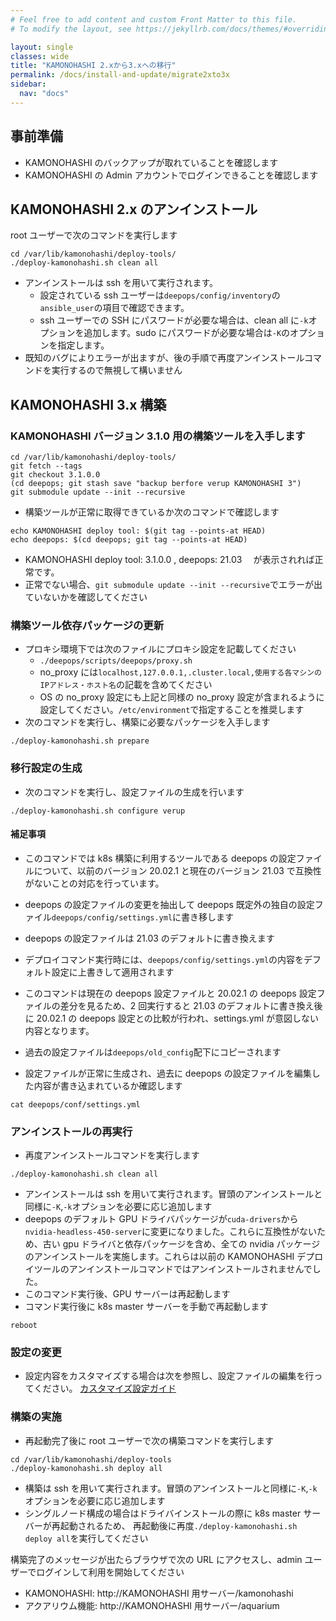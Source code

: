 ```yaml
---
# Feel free to add content and custom Front Matter to this file.
# To modify the layout, see https://jekyllrb.com/docs/themes/#overriding-theme-defaults

layout: single
classes: wide
title: "KAMONOHASHI 2.xから3.xへの移行"
permalink: /docs/install-and-update/migrate2xto3x
sidebar:
  nav: "docs"
---
```


## 事前準備

- KAMONOHASHI のバックアップが取れていることを確認します
- KAMONOHASHI の Admin アカウントでログインできることを確認します

## KAMONOHASHI 2.x のアンインストール

root ユーザーで次のコマンドを実行します

```
cd /var/lib/kamonohashi/deploy-tools/
./deploy-kamonohashi.sh clean all
```

- アンインストールは ssh を用いて実行されます。
  - 設定されている ssh ユーザーは`deepops/config/inventory`の`ansible_user`の項目で確認できます。
  - ssh ユーザーでの SSH にパスワードが必要な場合は、clean all に`-k`オプションを追加します。sudo にパスワードが必要な場合は`-K`のオプションを指定します。
- 既知のバグによりエラーが出ますが、後の手順で再度アンインストールコマンドを実行するので無視して構いません

## KAMONOHASHI 3.x 構築

### KAMONOHASHI バージョン 3.1.0 用の構築ツールを入手します

```
cd /var/lib/kamonohashi/deploy-tools/
git fetch --tags
git checkout 3.1.0.0
(cd deepops; git stash save "backup berfore verup KAMONOHASHI 3")
git submodule update --init --recursive
```

- 構築ツールが正常に取得できているか次のコマンドで確認します

```
echo KAMONOHASHI deploy tool: $(git tag --points-at HEAD)
echo deepops: $(cd deepops; git tag --points-at HEAD)
```

- KAMONOHASHI deploy tool: 3.1.0.0 , deepops: 21.03 　が表示されれば正常です。
- 正常でない場合、`git submodule update --init --recursive`でエラーが出ていないかを確認してください

### 構築ツール依存パッケージの更新

- プロキシ環境下では次のファイルにプロキシ設定を記載してください
  - `./deepops/scripts/deepops/proxy.sh`
  - no_proxy には`localhost,127.0.0.1,.cluster.local,使用する各マシンのIPアドレス・ホスト名`の記載を含めてください
  - OS の no_proxy 設定にも上記と同様の no_proxy 設定が含まれるように設定してください。`/etc/environment`で指定することを推奨します
- 次のコマンドを実行し、構築に必要なパッケージを入手します

```
./deploy-kamonohashi.sh prepare
```

### 移行設定の生成

- 次のコマンドを実行し、設定ファイルの生成を行います

```
./deploy-kamonohashi.sh configure verup
```

#### 補足事項

- このコマンドでは k8s 構築に利用するツールである deepops の設定ファイルについて、以前のバージョン 20.02.1 と現在のバージョン 21.03 で互換性がないことの対応を行っています。
- deepops の設定ファイルの変更を抽出して deepops 既定外の独自の設定ファイル`deepops/config/settings.yml`に書き移します
- deepops の設定ファイルは 21.03 のデフォルトに書き換えます
- デプロイコマンド実行時には、`deepops/config/settings.yml`の内容をデフォルト設定に上書きして適用されます
- このコマンドは現在の deepops 設定ファイルと 20.02.1 の deepops 設定ファイルの差分を見るため、2 回実行すると 21.03 のデフォルトに書き換え後に 20.02.1 の deepops 設定との比較が行われ、settings.yml が意図しない内容となります。
- 過去の設定ファイルは`deepops/old_config`配下にコピーされます

- 設定ファイルが正常に生成され、過去に deepops の設定ファイルを編集した内容が書き込まれているか確認します

```
cat deepops/conf/settings.yml
```

### アンインストールの再実行

- 再度アンインストールコマンドを実行します

```
./deploy-kamonohashi.sh clean all
```

- アンインストールは ssh を用いて実行されます。冒頭のアンインストールと同様に`-K`,`-k`オプションを必要に応じ追加します
- deepops のデフォルト GPU ドライバパッケージが`cuda-drivers`から`nvidia-headless-450-server`に変更になりました。これらに互換性がないため、古い gpu ドライバと依存パッケージを含め、全ての nvidia パッケージのアンインストールを実施します。これらは以前の KAMONOHASHI デプロイツールのアンインストールコマンドではアンインストールされませんでした。
- このコマンド実行後、GPU サーバーは再起動します
- コマンド実行後に k8s master サーバーを手動で再起動します

```
reboot
```

### 設定の変更

- 設定内容をカスタマイズする場合は次を参照し、設定ファイルの編集を行ってください。
  [カスタマイズ設定ガイド](/docs/install-and-update/customize-3x)

### 構築の実施

- 再起動完了後に root ユーザーで次の構築コマンドを実行します

```
cd /var/lib/kamonohashi/deploy-tools
./deploy-kamonohashi.sh deploy all
```

- 構築は ssh を用いて実行されます。冒頭のアンインストールと同様に`-K`,`-k`オプションを必要に応じ追加します
- シングルノード構成の場合はドライバインストールの際に k8s master サーバーが再起動されるため、
  再起動後に再度`./deploy-kamonohashi.sh deploy all`を実行してください

構築完了のメッセージが出たらブラウザで次の URL にアクセスし、admin ユーザーでログインして利用を開始してください

- KAMONOHASHI: http://KAMONOHASHI 用サーバー/kamonohashi
- アクアリウム機能: http://KAMONOHASHI 用サーバー/aquarium
